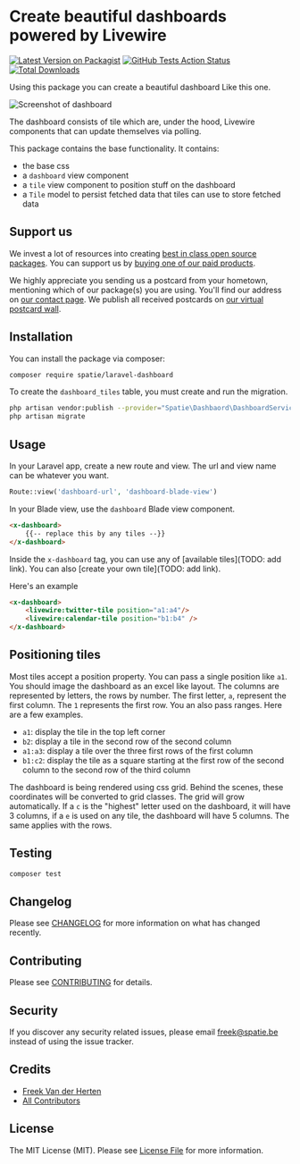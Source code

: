 # Create beautiful dashboards powered by Livewire

[![Latest Version on Packagist](https://img.shields.io/packagist/v/spatie/laravel-dashboard.svg?style=flat-square)](https://packagist.org/packages/spatie/:package_name)
[![GitHub Tests Action Status](https://img.shields.io/github/workflow/status/spatie/laravel-dashboard/run-tests?label=tests)](https://github.com/spatie/:package_name/actions?query=workflow%3Arun-tests+branch%3Amaster)
[![Total Downloads](https://img.shields.io/packagist/dt/spatie/laravel-dashboard.svg?style=flat-square)](https://packagist.org/packages/spatie/:package_name)

Using this package you can create a beautiful dashboard Like this one.

![Screenshot of dashboard]()

The dashboard consists of tile which are, under the hood, Livewire components that can update themselves via polling. 

This package contains the base functionality. It contains:

- the base css
- a `dashboard` view component
- a `tile` view component to position stuff on the dashboard
- a `Tile` model to persist fetched data that tiles can use to store fetched data

## Support us

We invest a lot of resources into creating [best in class open source packages](https://spatie.be/open-source). You can support us by [buying one of our paid products](https://spatie.be/open-source/support-us). 

We highly appreciate you sending us a postcard from your hometown, mentioning which of our package(s) you are using. You'll find our address on [our contact page](https://spatie.be/about-us). We publish all received postcards on [our virtual postcard wall](https://spatie.be/open-source/postcards).

## Installation

You can install the package via composer:

```bash
composer require spatie/laravel-dashboard
```

To create the `dashboard_tiles` table, you must create and run the migration.

```bash
php artisan vendor:publish --provider="Spatie\Dashbaord\DashboardServiceProvider" --tag="mailcoach-migrations"
php artisan migrate
```

## Usage

In your Laravel app, create a new route and view. The url and view name can be whatever you want.

```php
Route::view('dashboard-url', 'dashboard-blade-view')
```

In your Blade view, use the `dashboard` Blade view component.

```html
<x-dashboard>
    {{-- replace this by any tiles --}}
</x-dashboard>
```

Inside the `x-dashboard` tag, you can use any of [available tiles](TODO: add link). You can also [create your own tile](TODO: add link).

Here's an example

```html
<x-dashboard>
    <livewire:twitter-tile position="a1:a4"/>
    <livewire:calendar-tile position="b1:b4" />
</x-dashboard>
```

## Positioning tiles

Most tiles accept a position property. You can pass a single position like `a1`. You should image the dashboard as an excel like layout. The columns are represented by letters, the rows by number. The first letter, `a`, represent the first column. The `1` represents the first row. You an also pass ranges. Here are a few examples.

- `a1`: display the tile in the top left corner
- `b2`: display a tile in the second row of the second column
- `a1:a3`: display a tile over the three first rows of the first column
- `b1:c2`: display the tile as a square starting at the first row of the second column to the second row of the third column

The dashboard is being rendered using css grid. Behind the scenes, these coordinates will be converted to grid classes. The grid will grow automatically. If a `c` is the "highest" letter used on the dashboard, it will have 3 columns, if a `e` is used on any tile, the dashboard will have 5 columns. The same applies with the rows.

## Testing

``` bash
composer test
```

## Changelog

Please see [CHANGELOG](CHANGELOG.md) for more information on what has changed recently.

## Contributing

Please see [CONTRIBUTING](CONTRIBUTING.md) for details.

## Security

If you discover any security related issues, please email freek@spatie.be instead of using the issue tracker.

## Credits

- [Freek Van der Herten](https://github.com/freekmurze)
- [All Contributors](../../contributors)

## License

The MIT License (MIT). Please see [License File](LICENSE.md) for more information.
